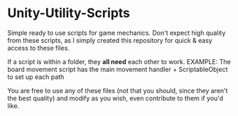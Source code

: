 # Unity-Utility-Scripts
Simple ready to use scripts for game mechanics.
Don't expect high quality from these scripts, as I simply created this repository for quick & easy access to these files.

If a script is within a folder, they **all need** each other to work.
EXAMPLE: The board movement script has the main movement handler + ScriptableObject to set up each path

You are free to use any of these files (not that you should, since they aren't the best quality) and modify as you wish, even contribute to them if you'd like.
